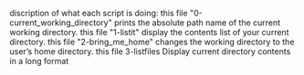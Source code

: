 discription of what each script is doing:
this file "0-current_working_directory" prints the absolute path name of the current working directory.
this file "1-listit" display the contents list of your current directory.
this file "2-bring_me_home" changes the working directory to the user’s home directory. 
this file 3-listfiles Display current directory contents in a long format
